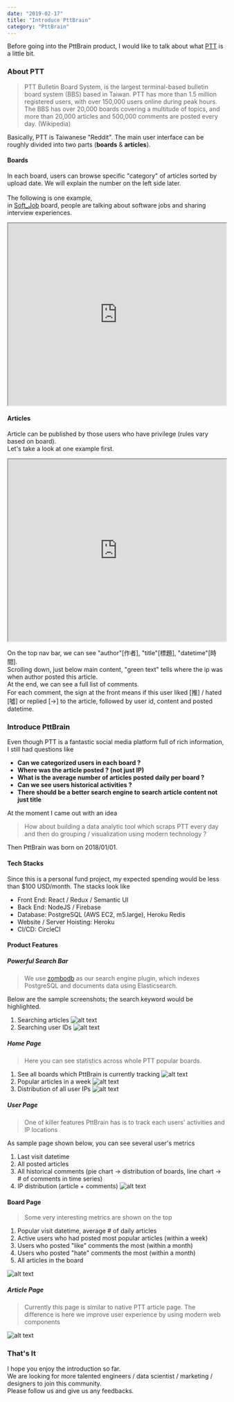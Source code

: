 ```yaml
---
date: "2019-02-17"
title: "Introduce PttBrain"
category: "PttBrain"
---
```

Before going into the PttBrain product,
I would like to talk about 
what <a href="https://www.ptt.cc/bbs/hotboards.html" target="__blank">PTT</a> is a little bit.

### About PTT
> PTT Bulletin Board System, is the largest terminal-based bulletin board system (BBS) based in Taiwan.
PTT has more than 1.5 million registered users, with over 150,000 users online during peak hours. The BBS has over 20,000 boards covering a multitude of topics, and more than 20,000 articles and 500,000 comments are posted every day.
(Wikipedia)

Basically, PTT is Taiwanese "Reddit".
The main user interface can be roughly divided into two parts (<b>boards</b> & <b>articles</b>).
#### Boards
In each board, users can browse specific "category" of articles sorted by upload date. We will explain the number on the left side later.
<br />
<br />
The following is one example, 
<br />
in <a href="https://www.ptt.cc/bbs/Soft_Job/index.html" target="__blank">Soft_Job</a> board, people are talking about software jobs and sharing interview experiences.

<iframe src="https://www.ptt.cc/bbs/Soft_Job/index.html" style="width: 100%; height: 30em" ></iframe>




#### Articles
Article can be published by those users who have privilege (rules vary based on board).
<br />
Let's take a look at one example first.

<iframe src="https://www.ptt.cc/bbs/Soft_Job/M.1550137685.A.E1A.html" style="width: 100%; height: 30em" ></iframe>

On the top nav bar, we can see "author"[作者], "title"[標題], "datetime"[時間].
<br />
Scrolling down, just below main content, "green text" tells where the ip was when author posted this article.
<br />
At the end, we can see a full list of comments.
<br />
For each comment, the sign at the front means if this user liked [推] / hated [噓] or replied [→] to the article,
followed by user id, content and posted datetime.

### Introduce PttBrain
Even though PTT is a fantastic social media platform full of rich information,
<br />
I still had questions like
* <b>Can we categorized users in each board ?</b>
* <b>Where was the article posted ? (not just IP)</b>
* <b>What is the average number of articles posted daily per board ?</b>
* <b>Can we see users historical activities ?</b>
* <b>There should be a better search engine to search article content not just title</b>

At the moment I came out with an idea
> How about building a data analytic tool which scraps PTT every day 
and then do grouping / visualization using modern technology ?

Then PttBrain was born on 2018/01/01.

#### Tech Stacks
Since this is a personal fund project, my expected spending would be less than $100 USD/month.
The stacks look like
* Front End: React / Redux / Semantic UI
* Back End: NodeJS / Firebase
* Database: PostgreSQL (AWS EC2, m5.large), Heroku Redis
* Website / Server Hoisting: Heroku
* CI/CD: CircleCI

#### Product Features
##### Powerful Search Bar
>We use <a href="https://github.com/zombodb/zombodb" target="__blank">zombodb</a> as our search engine plugin, which indexes PostgreSQL and documents data using Elasticsearch.

Below are the sample screenshots; the search keyword would be highlighted.
1. Searching articles
![alt text](https://storage.googleapis.com/warrenlee/myBlog/pttbrain/search_articles.jpg)
2. Searching user IDs
![alt text](https://storage.googleapis.com/warrenlee/myBlog/pttbrain/search_users.jpg)

##### Home Page
>Here you can see statistics across whole PTT popular boards.

1. See all boards which PttBrain is currently tracking
![alt text](https://storage.googleapis.com/warrenlee/myBlog/pttbrain/main_page_board_stats.jpg)
2. Popular articles in a week
![alt text](https://storage.googleapis.com/warrenlee/myBlog/pttbrain/main_page_popular_articles.jpg)
3. Distribution of all user IPs
![alt text](https://storage.googleapis.com/warrenlee/myBlog/pttbrain/main_page_user_locations.jpg)

##### User Page
>One of killer features PttBrain has is to track each users' activities and IP locations

As sample page shown below, you can see several user's metrics
1. Last visit datetime
2. All posted articles
3. All historical comments (pie chart -> distribution of boards, line chart -> # of comments in time series)
4. IP distribution (article + comments)
![alt text](https://storage.googleapis.com/warrenlee/myBlog/pttbrain/user_page.jpg)

#### Board Page
>Some very interesting metrics are shown on the top
1. Popular visit datetime, average # of daily articles
2. Active users who had posted most popular articles (within a week)
3. Users who posted "like" comments the most (within a month)
4. Users who posted "hate" comments the most (within a month)
4. All articles in the board

![alt text](https://storage.googleapis.com/warrenlee/myBlog/pttbrain/board_page.jpg)

##### Article Page
>Currently this page is similar to native PTT article page. 
The difference is here we improve user experience by using modern web components

![alt text](https://storage.googleapis.com/warrenlee/myBlog/pttbrain/article_page.jpg)


### That's It
I hope you enjoy the introduction so far.
<br />
We are looking for more talented engineers / data scientist / marketing / designers to join this community.
<br />
Please follow us and give us any feedbacks.